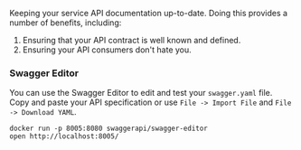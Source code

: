 Keeping your service API documentation up-to-date. Doing this provides
a number of benefits, including:

1. Ensuring that your API contract is well known and defined.
2. Ensuring your API consumers don't hate you.

### Swagger Editor

You can use the Swagger Editor to edit and test your `swagger.yaml` file.
Copy and paste your API specification or use `File -> Import File` and `File -> Download YAML`.

```
docker run -p 8005:8080 swaggerapi/swagger-editor
open http://localhost:8005/
```
